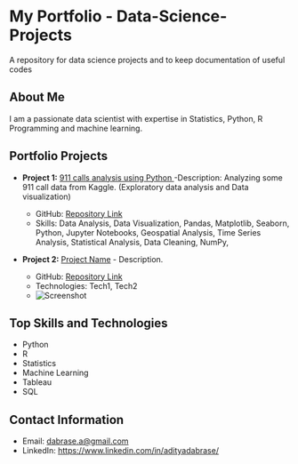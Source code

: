 # My Portfolio - Data-Science-Projects 

A repository for data science projects and to keep documentation of useful codes

## About Me
I am a passionate data scientist with expertise in Statistics, Python, R Programming and machine learning.

## Portfolio Projects
- **Project 1:** [911 calls analysis using Python ](https://github.com/AdityaDabrase/Data-Science-Projects/blob/main/DS-ML/911calls.ipynb)             -Description: Analyzing some 911 call data from Kaggle. (Exploratory data analysis and Data visualization)
  - GitHub: [Repository Link](https://github.com/AdityaDabrase/Data-Science-Projects/tree/main)
  - Skills: Data Analysis, Data Visualization, Pandas, Matplotlib, Seaborn, Python, Jupyter Notebooks, Geospatial Analysis, Time Series Analysis, Statistical Analysis, Data Cleaning, NumPy,
  

- **Project 2:** [Project Name](link) - Description.
  - GitHub: [Repository Link](link)
  - Technologies: Tech1, Tech2
  - ![Screenshot](screenshots/project2.png)

## Top Skills and Technologies
- Python
- R
- Statistics
- Machine Learning
- Tableau
- SQL

## Contact Information
- Email: dabrase.a@gmail.com
- LinkedIn: https://www.linkedin.com/in/adityadabrase/
 
